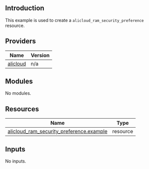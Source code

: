 ## Introduction

This example is used to create a `alicloud_ram_security_preference` resource.

<!-- BEGIN_TF_DOCS -->
## Providers

| Name | Version |
|------|---------|
| <a name="provider_alicloud"></a> [alicloud](#provider\_alicloud) | n/a |

## Modules

No modules.

## Resources

| Name | Type |
|------|------|
| [alicloud_ram_security_preference.example](https://registry.terraform.io/providers/aliyun/alicloud/latest/docs/resources/ram_security_preference) | resource |

## Inputs

No inputs.
<!-- END_TF_DOCS -->    